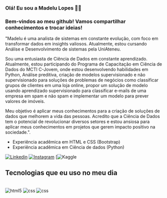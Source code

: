 ### Olá! Eu sou a Madelu Lopes 🖐🏾
### Bem-vindos ao meu github! Vamos compartilhar conhecimentos e trocar ideias!

"Madelu é uma analista de sistemas em constante evolução, com foco em transformar dados em insights valiosos. Atualmente, estou cursando Análise e Desenvolvimento de sistemas pela UniAteneu.

Sou uma entusiasta de Ciência de Dados em constante aprendizado. Atualmente, estou participando do Programa de Capacitação em Ciência de Dados do MCTI C-Jovem, onde estou desenvolvendo habilidades em Python, Análise preditiva, criação de modelos supervisionado e não supervisionado para soluções de problemas de negócios como classificar grupos de clientes em uma loja online, propor um solução de modelo usando aprendizado supervisionado para classificar e-mails de uma empresa em spam e não spam e implementar um modelo para prever valores de imóveis.

Meu objetivo é aplicar meus conhecimentos para a criação de soluções de dados que melhorem a vida das pessoas. Acredito que a Ciência de Dados tem o potencial de revolucionar diversos setores e estou ansiosa para aplicar meus conhecimentos em projetos que gerem impacto positivo na sociedade.".


* Experiência acadêmica em HTML e CSS (Bootstrap)
* Experiência acadêmica em Ciência de dados (Python)


[![Linkedin](https://img.shields.io/badge/LinkedIn-0077B5?style=for-the-badge&logo=linkedin&logoColor=white)](https://www.linkedin.com/in/madelu-lopes-089388120)
[![Instagram](https://img.shields.io/badge/Instagram-E4405F?style=for-the-badge&logo=instagram&logoColor=white)](https://www.instagram.com/madelul87)
[![Kaggle](https://img.shields.io/badge/-Kaggle-#20BEFF?logo=kaggle&logoColor=white&stle=for-the-badge)



## Tecnologias que eu uso no meu dia
<div style="Display: inline_block"><br>
<img align="center" alt="html5" src="https://img.shields.io/badge/HTML5-E34F26?style=for-the-badge&logo=html5&logoColor=white"/>
  <img align="center" alt="css" src="https://img.shields.io/badge/CSS3-239120?style=for-the-badge&logo=html5&logoColor=white"/>
  <img align="center" alt="css" src="https://img.shields.io/badge/Python-3776AB?style=for-the-badge&logo=html5&logoColor=white"/>
  
</div><br>


